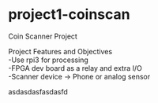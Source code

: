 # project1-coinscan
Coin Scanner Project

Project Features and Objectives  
-Use rpi3 for processing  
-FPGA dev board as a relay and extra I/O  
-Scanner device -> Phone or analog sensor  


asdasdasfasdasfd